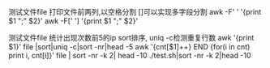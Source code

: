 测试文件file
打印文件前两列,以空格分割
[]可以实现多字段分割
awk -F' '  '{print $1 ";" $2}'
awk -F[' ']  '{print $1 ";" $2}'

测试文件file
统计出现次数前5的ip
sort排序, uniq -c检测重复行数
awk '{print $1}' file |sort|uniq -c|sort -nr|head -5
awk '{cnt[$1]++} END {for(i in cnt) print i, cnt[i]}'  file | sort -nr -k 2| head -10
./test.sh|sort -nr -k 2|head -10